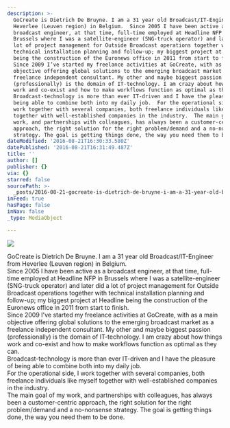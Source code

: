 ```yaml
---
description: >-
  GoCreate is Dietrich De Bruyne. I am a 31 year old Broadcast/IT-Engineer from
  Heverlee (Leuven region) in Belgium.  Since 2005 I have been active as a
  broadcast engineer, at that time, full-time employed at Headline NFP in
  Brussels where I was a satellite-engineer (SNG-truck operator) and later did a
  lot of project management for Outside Broadcast operations together with
  technical installation planning and follow-up; my biggest project at Headline
  being the construction of the Euronews office in 2011 from start to finish. 
  Since 2009 I’ve started my freelance activities at GoCreate, with as a main
  objective offering global solutions to the emerging broadcast market as a
  freelance independent consultant. My other and maybe biggest passion
  (professionally) is the domain of IT-technology. I am crazy about how things
  work and co-exist and how to make workflows function as optimal as they can. 
  Broadcast-technology is more than ever IT-driven and I have the pleasure of
  being able to combine both into my daily job.  For the operational side, I
  work together with several companies, both freelance individuals like myself
  together with well-established companies in the industry.  The main goal of my
  work, and partnerships with colleagues, has always been a customer-centric
  approach, the right solution for the right problem/demand and a no-nonsense
  strategy. The goal is getting things done, the way you need them to be done.
dateModified: '2016-08-21T16:30:33.580Z'
datePublished: '2016-08-21T16:31:49.487Z'
title: ''
author: []
publisher: {}
via: {}
starred: false
sourcePath: >-
  _posts/2016-08-21-gocreate-is-dietrich-de-bruyne-i-am-a-31-year-old-broadcast.md
inFeed: true
hasPage: false
inNav: false
_type: MediaObject

---
```

![](https://the-grid-user-content.s3-us-west-2.amazonaws.com/79d3060c-4428-46f1-b90b-4cc881f1dd4c.jpg)

GoCreate is Dietrich De Bruyne. I am a 31 year old Broadcast/IT-Engineer from Heverlee (Leuven region) in Belgium.   
Since 2005 I have been active as a broadcast engineer, at that time, full-time employed at Headline NFP in Brussels where I was a satellite-engineer (SNG-truck operator) and later did a lot of project management for Outside Broadcast operations together with technical installation planning and follow-up; my biggest project at Headline being the construction of the Euronews office in 2011 from start to finish.   
Since 2009 I've started my freelance activities at GoCreate, with as a main objective offering global solutions to the emerging broadcast market as a freelance independent consultant. My other and maybe biggest passion (professionally) is the domain of IT-technology. I am crazy about how things work and co-exist and how to make workflows function as optimal as they can.   
Broadcast-technology is more than ever IT-driven and I have the pleasure of being able to combine both into my daily job.   
For the operational side, I work together with several companies, both freelance individuals like myself together with well-established companies in the industry.   
The main goal of my work, and partnerships with colleagues, has always been a customer-centric approach, the right solution for the right problem/demand and a no-nonsense strategy. The goal is getting things done, the way you need them to be done.